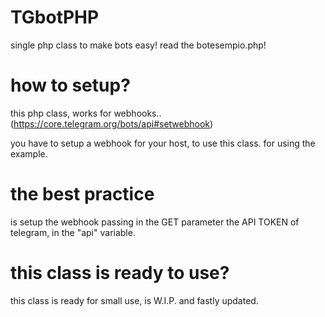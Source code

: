 # TGbotPHP
single php class to make bots easy!
read the botesempio.php!

# how to setup?
this php class, works for webhooks..
(https://core.telegram.org/bots/api#setwebhook)

you have to setup a webhook for your host, to use this class.
for using the example.

# the best practice
is setup the webhook passing in the GET parameter
the API TOKEN of telegram, in the "api" variable.

# this class is ready to use?

this class is ready for small use, is W.I.P. and fastly updated.
